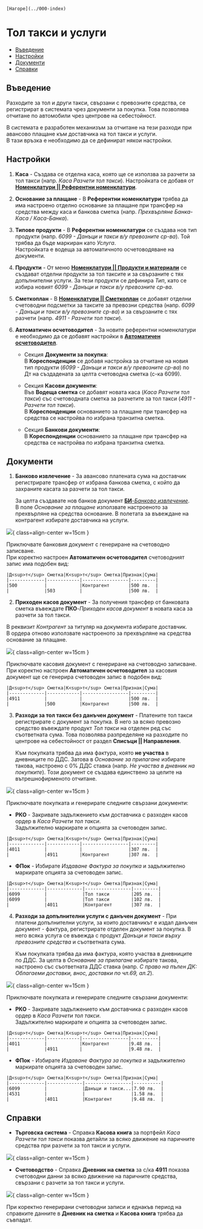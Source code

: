```{only} html
[Нагоре](../000-index)
```

# **Тол такси и услуги**

- [Въведение](#въведение)
- [Настройки](#настройки)  
- [Документи](#документи)  
- [Справки](#справки)  

## **Въведение**

Разходите за тол и други такси, свързани с превозните средства, се регистрират в системата чрез документи за покупка. Това позволява отчитане по автомобили чрез центрове на себестойност.  

В системата е разработен механизъм за отчитане на тези разходи при авансово плащане към доставчика на тол такси и услуги.  
В тази връзка е необходимо да се дефинират някои настройки.

## **Настройки**

1) **Каса** - Създава се отделна каса, която ще се използва за разчети за тол такси (напр. *Каса Разчети тол такси*). Настройката се добавя от [**Номенклатури || Референтни номенклатури**](../001-ref/001-nomenclatures/001-ref-nomenclatures.md).  

2) **Основание за плащане** - В **Референтни номенклатури** трябва да има настроено отделно основание за плащане при трансфер на средства между каса и банкова сметка (напр. *Прехвърляне Банка-Каса / Каса-Банка*).    

3) **Типове продукти** - В **Референтни номенклатури** се създава нов тип продукти (напр. *6099 - Данъци и такси в/у превозните ср-ва*). Той трябва да бъде маркиран като *Услуга*.   
Настройката е водеща за автоматичното осчетоводяване на документи.  

4) **Продукти** - От меню [**Номенклатури || Продукти и материали**](../001-ref/001-nomenclatures/003-items.md) се създават отделни продукти за тол таксите и за свързаните с тях допълнителни услуги. За тези продукти се дефинира *Тип*, като се избира новият *6099 - Данъци и такси в/у превозните ср-ва*.  

5) **Сметкоплан** - В [**Номенклатури || Сметкоплан**](../001-ref/002-accounting/002-chart-of-acc.md) се добавят отделни счетоводни подсметки за таксите за превозни средства (напр. *6099 - Данъци и такси в/у превозните ср-ва*) и за свързаните с тях разчети (напр. *4911 - Разчети тол такси*).   

6) **Автоматичен осчетоводител** - За новите референтни номенклатури е необходимо да се добавят настройки в [**Автоматичен осчетоводител**](../001-ref/002-accounting/003-acc-wizard.md).  

   - Секция **Документи за покупка**:  
   В **Кореспонденции** се добавя настройка за отчитане на новия тип продукти (*6099 - Данъци и такси в/у превозните ср-ва*) по Дт на създадената за целта счетоводна сметка (с-ка 6099).  

   - Секция **Касови документи**:  
   Във **Водеща сметка** се добавят новата каса (*Каса Разчети тол такси*) със счетоводната сметка за разчетите за тол такси (*4911 - Разчети тол такси*).   
   В **Кореспонденции** основанието за плащане при трансфер на средства се настройва по избрана транзитна сметка.  

   - Секция **Банкови документи**:  
   В **Кореспонденции** основанието за плащане при трансфер на средства се настройва по избрана транзитна сметка.  

## **Документи**

1) **Банково извлечение** - За авансово платената сума на доставчик регистрирате трансфер от избрана банкова сметка, с който да захраните касата за разчети за тол такси.  

   За целта създавате нов банков документ [**БИ**-*Банково извлечение*](../002-docs/002-trade-system/003-payments/004-bank.md).  
   В поле *Основание за плащане* използвате настроеното за прехвърляне на средства основание. В полетата за въвеждане на  контрагент избирате доставчика на услуги.   

![](916-tolls1.png){ class=align-center w=15cm }

Приключвате банковия документ с генериране на счетоводно записване.  
При коректно настроен **Автоматичен осчетоводител** счетоводният запис има подобен вид:     

```{admonition} Статия
|Д<sup>т</sup> Сметка|К<sup>т</sup> Сметка|Признак|Сума|
|-------------|------------|-----------------|---------|
|500          |            |Контрагент       |500 лв.  |
|             |503         |                 |500 лв.  |
```

2) **Приходен касов документ** - За получения трансфер от банковата сметка въвеждате **ПКО**-*Приходен касов документ* в новата каса за разчети за тол такси.  

В реквизит *Контрагент* за титуляр на документа избирате доставчик.  
В ордера отново използвате настроеното за прехвърляне на средства основание за плащане.  

![](916-tolls2.png){ class=align-center w=15cm }

Приключвате касовия документ с генериране на счетоводно записване.    
При коректно настроен **Автоматичен осчетоводител** за касовия документ ще се генерира счетоводен запис в подобен вид:     

```{admonition} Статия
|Д<sup>т</sup> Сметка|К<sup>т</sup> Сметка|Признак|Сума|
|-------------|------------|-----------------|---------|
|4911         |            |                 |500 лв.  |
|             |500         |Контрагент       |500 лв.  |
```

3) **Разходи за тол такси без данъчен документ** - Платените тол такси регистрирате с документ за покупка. В него за всяко превозно средство въвеждате продукт *Тол такси* на отделен ред със съответната сума. Това позволява разпределяне на разходите по центрове на себестойност от раздел **Списъци || Направления**.    

   Към покупката трябва да има фактура, която **не участва** в дневниците по ДДС. Затова в *Основание за прилагане* избирате такова, настроено с 0% ДДС ставка (напр. *Не участва в дневник на покупките*). Този документ се създава единствено за целите на вътрешнофирменото отчитане.      

![](916-tolls3.png){ class=align-center w=15cm }

Приключвате покупката и генерирате следните свързани документи:  

   - **РКО** - Закривате задължението към доставчика с разходен касов ордер в *Каса Разчети тол такси*.  
   Задължително маркирате и опцията за счетоводен запис.  

```{admonition} Статия
|Д<sup>т</sup> Сметка|К<sup>т</sup> Сметка|Признак|Сума|
|-------------|------------|-----------------|---------|
|4011         |            |                 |307 лв.  |
|             |4911        |Контрагент       |307 лв.  |
```

   - **ФПок** - Избирате *Издаване Фактура за покупка* и задължително маркирате опцията за счетоводен запис.    

```{admonition} Статия
|Д<sup>т</sup> Сметка|К<sup>т</sup> Сметка|Признак|Сума|
|-------------|-------------|-----------------|---------|
|6099         |             |Тол такси        |205 лв.  |
|6099         |             |Тол такси        |102 лв.  |
|             |4011         |Контрагент       |307 лв.  |
```

4) **Разходи за допълнителни услуги с данъчен документ** - При платени допълнителни услуги, за които доставчикът е издал данъчен документ - фактура, регистрирате отделен документ за покупка. В него всяка услуга се въвежда с продукт *Данъци и такси върху превозните средства* и съответната сума.  

   Към покупката трябва да има фактура, която участва в дневниците по ДДС. За целта в *Основание за прилагане* избирате такова, настроено със съответната ДДС ставка (напр. *С право на пълен ДК: Облагаеми доставки, внос, доставки по чл.69, ал.2*).    

![](916-tolls4.png){ class=align-center w=15cm }

Приключвате покупката и генерирате следните свързани документи:  

   - **РКО** - Закривате задължението към доставчика с разходен касов ордер в *Каса Разчети тол такси*.  
   Задължително маркирате и опцията за счетоводен запис.  

```{admonition} Статия
|Д<sup>т</sup> Сметка|К<sup>т</sup> Сметка|Признак|Сума|
|-------------|------------|-----------------|----------|
|4011         |            |Контрагент       |9.48 лв.  |
|             |4911        |                 |9.48 лв.  |
```

   - **ФПок** - Избирате *Издаване Фактура за покупка* и задължително маркирате опцията за счетоводен запис.  

```{admonition} Статия
|Д<sup>т</sup> Сметка|К<sup>т</sup> Сметка|Признак|Сума|
|-------------|-------------|-----------------|----------|
|6099         |             |Данъци и такси...|7.90 лв.  |
|4531         |             |                 |1.58 лв.  |
|             |4011         |Контрагент       |9.48 лв.  |
```

## **Справки**

- **Търговска система** - Справка **Касова книга** за портфейл *Каса Разчети тол такси* показва детайли за всяко движение на паричните средства при разчети за тол такси и услуги.  

![](916-tolls5.png){ class=align-center w=15cm }

- **Счетоводство** - Справка **Дневник на сметка** за с/ка **4911** показва счетоводни данни за всяко движение на паричните средства, свързани с разчети за тол такси и услуги.  

![](916-tolls6.png){ class=align-center w=15cm }

При коректно генерирани счетоводни записи и еднакъв период на справките данните в **Дневник на сметка** и **Касова книга** трябва да съвпадат.  